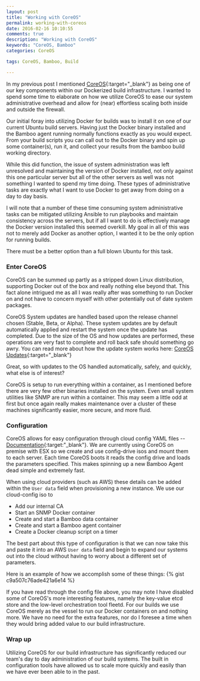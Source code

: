 ```yaml
---
layout: post
title: "Working with CoreOS"
permalink: working-with-coreos
date: 2016-02-16 10:10:55
comments: true
description: "Working with CoreOS"
keywords: "CoreOS, Bamboo"
categories: CoreOS

tags: CoreOS, Bamboo, Build

---
```


In my previous post I mentioned [CoreOS](https://coreos.com "CoreOS"){:target="_blank"} as being one of our key components within our Dockerized build infrastructure.  I wanted to spend some time to elaborate on how we utilize CoreOS to ease our system administrative overhead and allow for (near) effortless scaling both inside and outside the firewall.

Our initial foray into utilizing Docker for builds was to install it on one of our current Ubuntu build servers.  Having just the Docker binary installed and the Bamboo agent running normally functions exactly as you would expect.  From your build scripts you can call out to the Docker binary and spin up some container(s), run it, and collect your results from the bamboo build working directory.  

While this did function, the issue of system administration was left unresolved and maintaining the version of Docker installed, not only against this one particular server but all of the other servers as well was not something I wanted to spend my time doing.  These types of administrative tasks are exactly what I want to use Docker to get away from doing on a day to day basis.  

I will note that a number of these time consuming system administrative tasks can be mitigated utilizing Ansible to run playbooks and maintain consistency across the servers, but if all I want to do is effectively manage the Docker version installed this seemed overkill.  My goal in all of this was not to merely add Docker as another option, I wanted it to be the only option for running builds.  

There must be a better option than a full blown Ubuntu for this task.

### Enter CoreOS

CoreOS can be summed up partly as a stripped down Linux distribution, supporting Docker out of the box and really nothing else beyond that.  This fact alone intrigued me as all I was really after was something to run Docker on and not have to concern myself with other potentially out of date system packages.

CoreOS System updates are handled based upon the release channel chosen (Stable, Beta, or Alpha).  These system updates are by default automatically applied and restart the system once the update has completed.  Due to the size of the OS and how updates are performed, these operations are very fast to complete and roll back safe should something go awry.  You can read more about how the update system works here: [CoreOS Updates](https://coreos.com/using-coreos/updates/ 'Updating CoreOS'){:target="_blank"}

Great, so with updates to the OS handled automatically, safely, and quickly, what else is of interest?

CoreOS is setup to run everything within a container, as I mentioned before there are very few other binaries installed on the system.  Even small system utilities like SNMP are run within a container.  This may seem a little odd at first but once again really makes maintenance over a cluster of these machines significantly easier, more secure, and more fluid.

### Configuration 

CoreOS allows for easy configuration through cloud config YAML files -- [Documentation](https://coreos.com/os/docs/latest/cloud-config.html 'Cloud config Docs'){:target:"_blank"}.  We are currently using CoreOS on premise with ESX so we create and use config-drive isos and mount them to each server.  Each time CoreOS boots it reads the config drive and loads the parameters specified.  This makes spinning up a new Bamboo Agent dead simple and extremely fast.  

When using cloud providers (such as AWS) these details can be added within the `User data` field when provisioning a new instance.  We use our cloud-config iso to 

* Add our internal CA 
* Start an SNMP Docker container
* Create and start a Bamboo data container
* Create and start a Bamboo agent container
* Create a Docker cleanup script on a timer

The best part about this type of configuration is that we can now take this and paste it into an AWS `User data` field and begin to expand our systems out into the cloud without having to worry about a different set of parameters.

Here is an example of how we accomplish some of these things:
{% gist c9a507c76ade421a6e14 %}

If you have read through the config file above, you may note I have disabled some of CoreOS's more interesting features, namely the key-value etcd store and the low-level orchestration tool fleetd.  For our builds we use CoreOS merely as the vessel to run our Docker containers on and nothing more.  We have no need for the extra features, nor do I foresee a time when they would bring added value to our build infrastructure.

### Wrap up

Utilizing CoreOS for our build infrastructure has significantly reduced our team's day to day administration of our build systems.  The built in configuration tools have allowed us to scale more quickly and easily than we have ever been able to in the past.